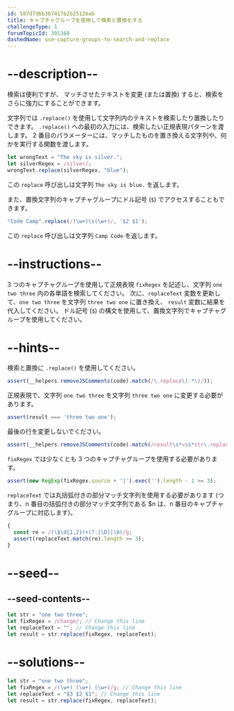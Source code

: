 ```yaml
---
id: 587d7dbb367417b2b2512bab
title: キャプチャグループを使用して検索と置換をする
challengeType: 1
forumTopicId: 301368
dashedName: use-capture-groups-to-search-and-replace
---
```


# --description--

検索は便利ですが、 マッチさせたテキストを変更 (または置換) すると、検索をさらに強力にすることができます。

文字列では `.replace()` を使用して文字列内のテキストを検索したり置換したりできます。 `.replace()` への最初の入力には、検索したい正規表現パターンを渡します。 2 番目のパラメーターには、マッチしたものを置き換える文字列や、何かを実行する関数を渡します。

```js
let wrongText = "The sky is silver.";
let silverRegex = /silver/;
wrongText.replace(silverRegex, "blue");
```

この `replace` 呼び出しは文字列 `The sky is blue.` を返します。

また、置換文字列のキャプチャグループにドル記号 (`$`) でアクセスすることもできます。

```js
"Code Camp".replace(/(\w+)\s(\w+)/, '$2 $1');
```

この `replace` 呼び出しは文字列 `Camp Code` を返します。

# --instructions--

3 つのキャプチャグループを使用して正規表現 `fixRegex` を記述し、文字列 `one two three` 内の各単語を検索してください。 次に、`replaceText` 変数を更新して、`one two three` を文字列 `three two one` に置き換え、 `result` 変数に結果を代入してください。 ドル記号 (`$`) の構文を使用して、置換文字列でキャプチャグループを使用してください。

# --hints--

検索と置換に `.replace()` を使用してください。

```js
assert(__helpers.removeJSComments(code).match(/\.replace\(.*\)/));
```

正規表現で、文字列 `one two three` を文字列 `three two one` に変更する必要があります。

```js
assert(result === 'three two one');
```

最後の行を変更しないでください。

```js
assert(__helpers.removeJSComments(code).match(/result\s*=\s*str\.replace\(.*?\)/));
```

`fixRegex` では少なくとも 3 つのキャプチャグループを使用する必要があります。

```js
assert(new RegExp(fixRegex.source + '|').exec('').length - 1 >= 3);
```

`replaceText` では丸括弧付きの部分マッチ文字列を使用する必要があります (つまり、n 番目の括弧付きの部分マッチ文字列である $n は、n 番目のキャプチャグループに対応します)。

```js
{
  const re = /(\$\d{1,2})+(?:[\D]|\b)/g;
  assert(replaceText.match(re).length >= 3);
}
```

# --seed--

## --seed-contents--

```js
let str = "one two three";
let fixRegex = /change/; // Change this line
let replaceText = ""; // Change this line
let result = str.replace(fixRegex, replaceText);
```

# --solutions--

```js
let str = "one two three";
let fixRegex = /(\w+) (\w+) (\w+)/g; // Change this line
let replaceText = "$3 $2 $1"; // Change this line
let result = str.replace(fixRegex, replaceText);
```
